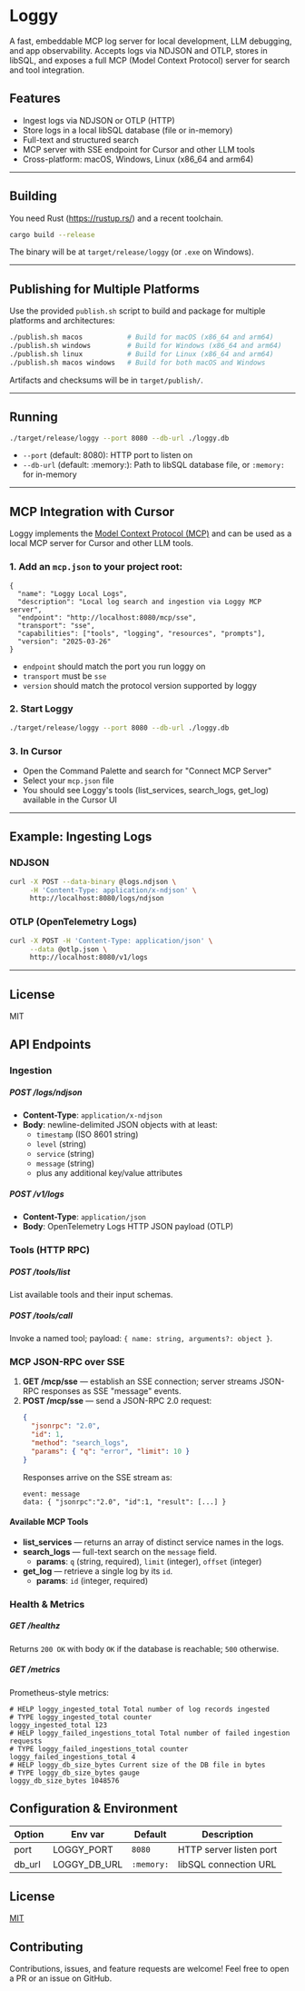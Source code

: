 # Loggy

A fast, embeddable MCP log server for local development, LLM debugging, and app observability. Accepts logs via NDJSON and OTLP, stores in libSQL, and exposes a full MCP (Model Context Protocol) server for search and tool integration.

## Features
- Ingest logs via NDJSON or OTLP (HTTP)
- Store logs in a local libSQL database (file or in-memory)
- Full-text and structured search
- MCP server with SSE endpoint for Cursor and other LLM tools
- Cross-platform: macOS, Windows, Linux (x86_64 and arm64)

---

## Building

You need Rust (https://rustup.rs/) and a recent toolchain.

```sh
cargo build --release
```

The binary will be at `target/release/loggy` (or `.exe` on Windows).

---

## Publishing for Multiple Platforms

Use the provided `publish.sh` script to build and package for multiple platforms and architectures:

```sh
./publish.sh macos           # Build for macOS (x86_64 and arm64)
./publish.sh windows         # Build for Windows (x86_64 and arm64)
./publish.sh linux           # Build for Linux (x86_64 and arm64)
./publish.sh macos windows   # Build for both macOS and Windows
```

Artifacts and checksums will be in `target/publish/`.

---

## Running

```sh
./target/release/loggy --port 8080 --db-url ./loggy.db
```

- `--port` (default: 8080): HTTP port to listen on
- `--db-url` (default: :memory:): Path to libSQL database file, or `:memory:` for in-memory

---

## MCP Integration with Cursor

Loggy implements the [Model Context Protocol (MCP)](https://modelcontextprotocol.io/) and can be used as a local MCP server for Cursor and other LLM tools.

### 1. Add an `mcp.json` to your project root:

```
{
  "name": "Loggy Local Logs",
  "description": "Local log search and ingestion via Loggy MCP server",
  "endpoint": "http://localhost:8080/mcp/sse",
  "transport": "sse",
  "capabilities": ["tools", "logging", "resources", "prompts"],
  "version": "2025-03-26"
}
```

- `endpoint` should match the port you run loggy on
- `transport` must be `sse`
- `version` should match the protocol version supported by loggy

### 2. Start Loggy

```sh
./target/release/loggy --port 8080 --db-url ./loggy.db
```

### 3. In Cursor

- Open the Command Palette and search for "Connect MCP Server"
- Select your `mcp.json` file
- You should see Loggy's tools (list_services, search_logs, get_log) available in the Cursor UI

---

## Example: Ingesting Logs

### NDJSON

```sh
curl -X POST --data-binary @logs.ndjson \
     -H 'Content-Type: application/x-ndjson' \
     http://localhost:8080/logs/ndjson
```

### OTLP (OpenTelemetry Logs)

```sh
curl -X POST -H 'Content-Type: application/json' \
     --data @otlp.json \
     http://localhost:8080/v1/logs
```

---

## License

MIT

API Endpoints
-------------

### Ingestion

##### POST /logs/ndjson
- **Content-Type**: `application/x-ndjson`
- **Body**: newline-delimited JSON objects with at least:
  - `timestamp` (ISO 8601 string)
  - `level` (string)
  - `service` (string)
  - `message` (string)
  - plus any additional key/value attributes

##### POST /v1/logs
- **Content-Type**: `application/json`
- **Body**: OpenTelemetry Logs HTTP JSON payload (OTLP)

### Tools (HTTP RPC)

##### POST /tools/list
List available tools and their input schemas.

##### POST /tools/call
Invoke a named tool; payload: `{ name: string, arguments?: object }`.

### MCP JSON-RPC over SSE

1. **GET /mcp/sse** — establish an SSE connection; server streams JSON-RPC responses as SSE "message" events.
2. **POST /mcp/sse** — send a JSON-RPC 2.0 request:
   ```json
   {
     "jsonrpc": "2.0",
     "id": 1,
     "method": "search_logs",
     "params": { "q": "error", "limit": 10 }
   }
   ```
   Responses arrive on the SSE stream as:  
   ```text
   event: message
   data: { "jsonrpc":"2.0", "id":1, "result": [...] }
   ```

#### Available MCP Tools

- **list_services**  — returns an array of distinct service names in the logs.
- **search_logs**    — full-text search on the `message` field.
  - **params**: `q` (string, required), `limit` (integer), `offset` (integer)
- **get_log**        — retrieve a single log by its `id`.
  - **params**: `id` (integer, required)

### Health & Metrics

##### GET /healthz
Returns `200 OK` with body `OK` if the database is reachable; `500` otherwise.

##### GET /metrics
Prometheus-style metrics:

```
# HELP loggy_ingested_total Total number of log records ingested
# TYPE loggy_ingested_total counter
loggy_ingested_total 123
# HELP loggy_failed_ingestions_total Total number of failed ingestion requests
# TYPE loggy_failed_ingestions_total counter
loggy_failed_ingestions_total 4
# HELP loggy_db_size_bytes Current size of the DB file in bytes
# TYPE loggy_db_size_bytes gauge
loggy_db_size_bytes 1048576
```

Configuration & Environment
---------------------------

| Option   | Env var        | Default    | Description                           |
|----------|----------------|------------|---------------------------------------|
| port     | LOGGY_PORT     | `8080`     | HTTP server listen port               |
| db_url   | LOGGY_DB_URL   | `:memory:` | libSQL connection URL                 |

License
-------

[MIT](LICENSE)

Contributing
------------

Contributions, issues, and feature requests are welcome! Feel free to open a PR or an issue on GitHub. 
